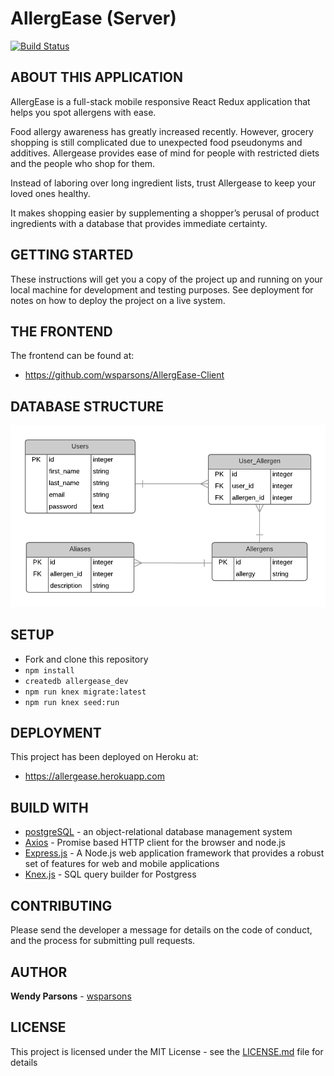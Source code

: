 # AllergEase (Server)
[![Build Status](https://travis-ci.org/wsparsons/AllergEase-Client.svg?branch=master)](https://travis-ci.org/wsparsons/AllergEase-Client)

## ABOUT THIS APPLICATION
AllergEase is a full-stack mobile responsive React Redux application that helps you spot allergens with ease. 

Food allergy awareness has greatly increased recently. However, grocery shopping is still complicated due to unexpected food pseudonyms and additives. Allergease provides ease of mind for people with restricted diets and the people who shop for them. 

Instead of laboring over long ingredient lists, trust Allergease to keep your loved ones healthy.

It makes shopping easier by supplementing a shopper’s perusal of product ingredients with a database that provides immediate certainty.

## GETTING STARTED
These instructions will get you a copy of the project up and running on your local machine for development and testing purposes. See deployment for notes on how to deploy the project on a live system.

## THE FRONTEND
The frontend can be found at: 
* https://github.com/wsparsons/AllergEase-Client

## DATABASE STRUCTURE 
![](./images/AllergEase_ERD.png)

## SETUP
* Fork and clone this repository
* `npm install`
* `createdb allergease_dev`
* `npm run knex migrate:latest`
* `npm run knex seed:run`

## DEPLOYMENT
This project has been deployed on Heroku at: 
* https://allergease.herokuapp.com

## BUILD WITH
* [postgreSQL](https://www.postgresql.org/) - an object-relational database management system
* [Axios](https://github.com/axios/axios) - Promise based HTTP client for the browser and node.js
* [Express.js](https://expressjs.com/) - A Node.js web application framework that provides a robust set of features for web and mobile applications
* [Knex.js](https://knexjs.com/) - SQL query builder for Postgress

## CONTRIBUTING
Please send the developer a message for details on the code of conduct, and the process for submitting pull requests.

## AUTHOR
**Wendy Parsons** - [wsparsons](https://github.com/wsparsons)

## LICENSE
This project is licensed under the MIT License - see the [LICENSE.md](LICENSE.md) file for details
